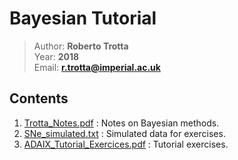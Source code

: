 # Bayesian Tutorial

> Author: **Roberto Trotta**  
> Year: **2018**  
> Email: **[r.trotta@imperial.ac.uk](mailto:r.trotta@imperial.ac.uk)**

## Contents

1. [Trotta_Notes.pdf](./Trotta_Notes.pdf) : Notes on Bayesian methods.
1. [SNe_simulated.txt](./SNe_simulated.txt) : Simulated data for exercises.
1. [ADAIX_Tutorial_Exercices.pdf](./ADAIX_Tutorial_Exercices.pdf) : Tutorial exercises.
